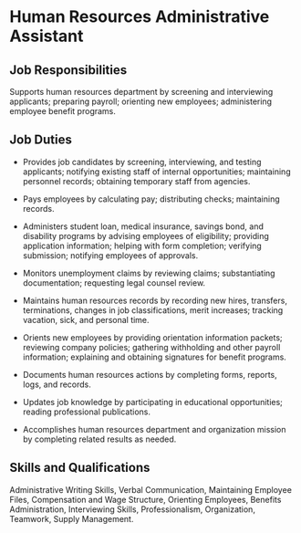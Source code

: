 # Human Resources Administrative Assistant

## Job Responsibilities

Supports human resources department by screening and interviewing applicants; preparing payroll; orienting new employees; administering employee benefit programs.

## Job Duties

* Provides job candidates by screening, interviewing, and testing applicants; notifying existing staff of internal opportunities; maintaining personnel records; obtaining temporary staff from agencies.

* Pays employees by calculating pay; distributing checks; maintaining records.

* Administers student loan, medical insurance, savings bond, and disability programs by advising employees of eligibility; providing application information; helping with form completion; verifying submission; notifying employees of approvals.

* Monitors unemployment claims by reviewing claims; substantiating documentation; requesting legal counsel review.

* Maintains human resources records by recording new hires, transfers, terminations, changes in job classifications, merit increases; tracking vacation, sick, and personal time.

* Orients new employees by providing orientation information packets; reviewing company policies; gathering withholding and other payroll information; explaining and obtaining signatures for benefit programs.

* Documents human resources actions by completing forms, reports, logs, and records.

* Updates job knowledge by participating in educational opportunities; reading professional publications.

* Accomplishes human resources department and organization mission by completing related results as needed.

## Skills and Qualifications

Administrative Writing Skills, Verbal Communication, Maintaining Employee Files, Compensation and Wage Structure, Orienting Employees, Benefits Administration, Interviewing Skills, Professionalism, Organization, Teamwork, Supply Management.

